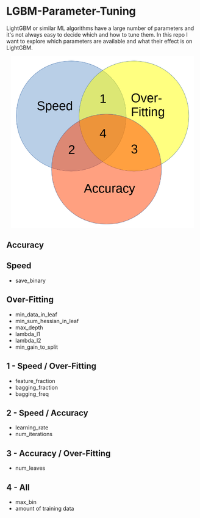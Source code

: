 # LGBM-Parameter-Tuning

LightGBM or similar ML algorithms have a large number of parameters and it's not always easy to decide which and how to tune them. In this repo I want to explore which parameters are available and what their effect is on LightGBM.

<p align="center">
  <img src="https://github.com/AleKosc/LGBM-Parameter-Tuning/blob/master/Images/Parameter-Tradeoff.PNG" width="480">
</p>

## Accuracy

## Speed
- save_binary
## Over-Fitting
- min_data_in_leaf
- min_sum_hessian_in_leaf
- max_depth
- lambda_l1
- lambda_l2
- min_gain_to_split
## 1 - Speed / Over-Fitting
- feature_fraction
- bagging_fraction
- bagging_freq
## 2 - Speed / Accuracy
- learning_rate
- num_iterations
## 3 - Accuracy / Over-Fitting
- num_leaves
## 4 - All
- max_bin
- amount of training data
